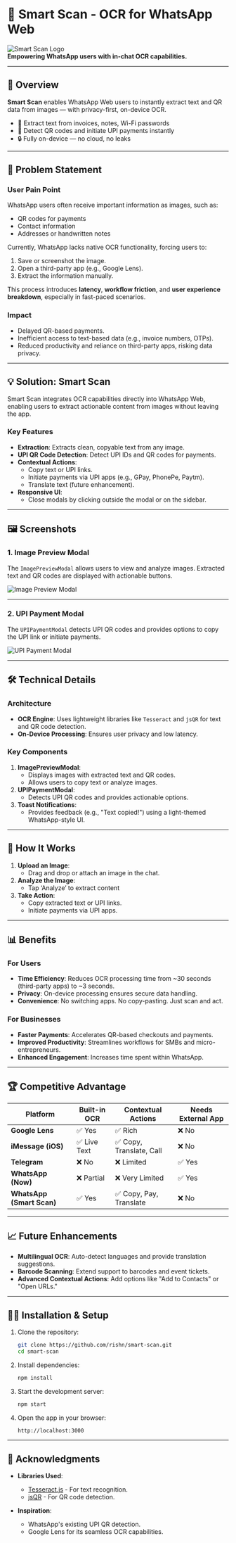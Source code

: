 # 🧠 Smart Scan - OCR for WhatsApp Web

![Smart Scan Logo](https://via.placeholder.com/150x150.png?text=Smart+Scan)  
**Empowering WhatsApp users with in-chat OCR capabilities.**

---

## 📖 Overview

**Smart Scan** enables WhatsApp Web users to instantly extract text and QR data from images — with privacy-first, on-device OCR.

- 🧾 Extract text from invoices, notes, Wi-Fi passwords
- 💸 Detect QR codes and initiate UPI payments instantly
- 🔒 Fully on-device — no cloud, no leaks

---

## 🚨 Problem Statement

### **User Pain Point**
WhatsApp users often receive important information as images, such as:
- QR codes for payments
- Contact information
- Addresses or handwritten notes

Currently, WhatsApp lacks native OCR functionality, forcing users to:
1. Save or screenshot the image.
2. Open a third-party app (e.g., Google Lens).
3. Extract the information manually.

This process introduces **latency**, **workflow friction**, and **user experience breakdown**, especially in fast-paced scenarios.

### **Impact**
- Delayed QR-based payments.
- Inefficient access to text-based data (e.g., invoice numbers, OTPs).
- Reduced productivity and reliance on third-party apps, risking data privacy.

---

## 💡 Solution: Smart Scan

Smart Scan integrates OCR capabilities directly into WhatsApp Web, enabling users to extract actionable content from images without leaving the app.

### **Key Features**
- **Extraction**: Extracts clean, copyable text from any image.
- **UPI QR Code Detection**: Detect UPI IDs and QR codes for payments.
- **Contextual Actions**:
  - Copy text or UPI links.
  - Initiate payments via UPI apps (e.g., GPay, PhonePe, Paytm).
  - Translate text (future enhancement).
- **Responsive UI**:
  - Close modals by clicking outside the modal or on the sidebar.

---

## 🖼️ Screenshots

### **1. Image Preview Modal**
The `ImagePreviewModal` allows users to view and analyze images. Extracted text and QR codes are displayed with actionable buttons.

![Image Preview Modal](https://via.placeholder.com/800x400.png?text=Image+Preview+Modal)

---

### **2. UPI Payment Modal**
The `UPIPaymentModal` detects UPI QR codes and provides options to copy the UPI link or initiate payments.

![UPI Payment Modal](https://via.placeholder.com/800x400.png?text=UPI+Payment+Modal)

---

## 🛠️ Technical Details

### **Architecture**
- **OCR Engine**: Uses lightweight libraries like `Tesseract` and `jsQR` for text and QR code detection.
- **On-Device Processing**: Ensures user privacy and low latency.

### **Key Components**
1. **ImagePreviewModal**:
   - Displays images with extracted text and QR codes.
   - Allows users to copy text or analyze images.
2. **UPIPaymentModal**:
   - Detects UPI QR codes and provides actionable options.
3. **Toast Notifications**:
   - Provides feedback (e.g., "Text copied!") using a light-themed WhatsApp-style UI.

---

## 🚀 How It Works

1. **Upload an Image**:
   - Drag and drop or attach an image in the chat.
2. **Analyze the Image**:
   - Tap ‘Analyze’ to extract content
3. **Take Action**:
   - Copy extracted text or UPI links.
   - Initiate payments via UPI apps.

---

## 📊 Benefits

### **For Users**
- **Time Efficiency**: Reduces OCR processing time from ~30 seconds (third-party apps) to ~3 seconds.
- **Privacy**: On-device processing ensures secure data handling.
- **Convenience**: No switching apps. No copy-pasting. Just scan and act.

### **For Businesses**
- **Faster Payments**: Accelerates QR-based checkouts and payments.
- **Improved Productivity**: Streamlines workflows for SMBs and micro-entrepreneurs.
- **Enhanced Engagement**: Increases time spent within WhatsApp.

---

## 🏆 Competitive Advantage

| Platform               | Built-in OCR   | Contextual Actions             | Needs External App |
|------------------------|----------------|--------------------------------|---------------------|
| **Google Lens**        | ✅ Yes          | ✅ Rich                         | ❌ No               |
| **iMessage (iOS)**     | ✅ Live Text    | ✅ Copy, Translate, Call        | ❌ No               |
| **Telegram**           | ❌ No           | ❌ Limited                      | ✅ Yes              |
| **WhatsApp (Now)**     | ❌ Partial      | ❌ Very Limited                 | ✅ Yes              |
| **WhatsApp (Smart Scan)** | ✅ Yes       | ✅ Copy, Pay, Translate         | ❌ No               |

---

## 📈 Future Enhancements

- **Multilingual OCR**: Auto-detect languages and provide translation suggestions.
- **Barcode Scanning**: Extend support to barcodes and event tickets.
- **Advanced Contextual Actions**: Add options like "Add to Contacts" or "Open URLs."

---

## 🧑‍💻 Installation & Setup

1. Clone the repository:
   ```bash
   git clone https://github.com/rishn/smart-scan.git
   cd smart-scan
   ```
2. Install dependencies:
    ```bash
    npm install
    ```
3. Start the development server:
    ```bash
    npm start
    ```
4. Open the app in your browser:
    ```bash
    http://localhost:3000
    ```
---

## 🙌 Acknowledgments
- **Libraries Used**:
  - [Tesseract.js](https://github.com/naptha/tesseract.js) - For text recognition.
  - [jsQR](https://github.com/cozmo/jsQR) - For QR code detection.

- **Inspiration**:
  - WhatsApp's existing UPI QR detection.
  - Google Lens for its seamless OCR capabilities.
